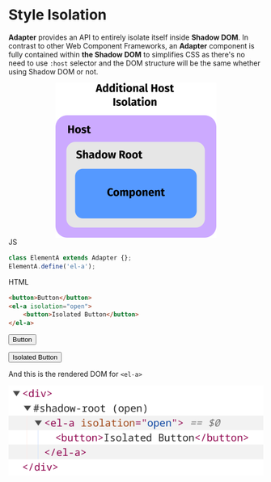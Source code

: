 # Style Isolation

**Adapter** provides an API to entirely isolate itself inside **Shadow DOM**.
In contrast to other Web Component Frameworks, an **Adapter** component
is fully contained within **the Shadow DOM** to simplifies CSS
as there's no need to use `:host` selector and the DOM structure will be
the same whether using Shadow DOM or not.

<img src="isolation.png" style="display: block; margin: auto;">

<el-code-block>
    <div el="bar-top-left">JS</div>

```js
class ElementA extends Adapter {};
ElementA.define('el-a');
```
</el-code-block>

<el-code-block>
    <div el="bar-top-left">HTML</div>

```html
<button>Button</button>
<el-a isolation="open">
    <button>Isolated Button</button>
</el-a>
```
</el-code-block>

<button>Button</button>

<el-a isolation="open">
    <button>Isolated Button</button>
</el-a>

And this is the rendered DOM for `<el-a>`

<img src="result-1.png" style="width: auto;">